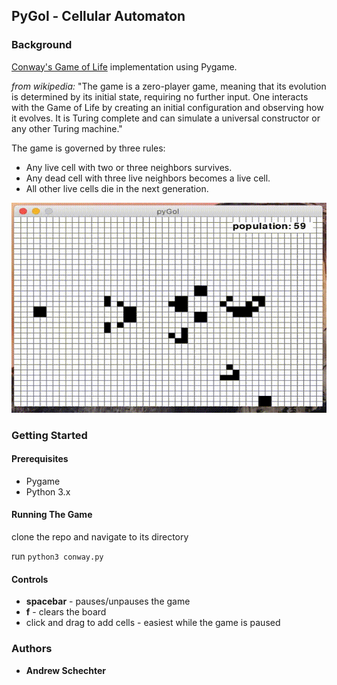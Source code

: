 ## PyGol - Cellular Automaton

### Background
[Conway's Game of Life](https://en.wikipedia.org/wiki/Conway%27s_Game_of_Life) implementation using Pygame.

*from wikipedia:* "The game is a zero-player game, meaning that its evolution is determined by its initial state, requiring no further input. One interacts with the Game of Life by creating an initial configuration and observing how it evolves. It is Turing complete and can simulate a universal constructor or any other Turing machine."

The game is governed by three rules:
* Any live cell with two or three neighbors survives.
* Any dead cell with three live neighbors becomes a live cell.
* All other live cells die in the next generation. 

![Gosper Glider Gun](demo/gosper.gif)

### Getting Started

#### Prerequisites
  * Pygame
  * Python 3.x
  
#### Running The Game
clone the repo and navigate to its directory

run ```python3 conway.py ```

#### Controls
* **spacebar** - pauses/unpauses the game
* **f** - clears the board
* click and drag to add cells - easiest while the game is paused

### Authors
* **Andrew Schechter**
  
  
  
